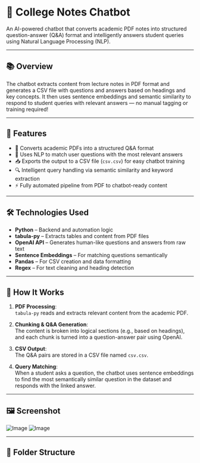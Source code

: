 # 🤖 College Notes Chatbot

An AI-powered chatbot that converts academic PDF notes into structured question-answer (Q&A) format and intelligently answers student queries using Natural Language Processing (NLP).

---

## 📚 Overview

The chatbot extracts content from lecture notes in PDF format and generates a CSV file with questions and answers based on headings and key concepts. It then uses sentence embeddings and semantic similarity to respond to student queries with relevant answers — no manual tagging or training required!

---

## 🚀 Features

- 📄 Converts academic PDFs into a structured Q&A format
- 🧠 Uses NLP to match user questions with the most relevant answers
- 📥 Exports the output to a CSV file (`csv.csv`) for easy chatbot training
- 🔍 Intelligent query handling via semantic similarity and keyword extraction
- ⚡ Fully automated pipeline from PDF to chatbot-ready content

---

## 🛠️ Technologies Used

- **Python** – Backend and automation logic  
- **tabula-py** – Extracts tables and content from PDF files  
- **OpenAI API** – Generates human-like questions and answers from raw text  
- **Sentence Embeddings** – For matching questions semantically  
- **Pandas** – For CSV creation and data formatting  
- **Regex** – For text cleaning and heading detection

---

## 🧪 How It Works

1. **PDF Processing**:  
   `tabula-py` reads and extracts relevant content from the academic PDF.

2. **Chunking & Q&A Generation**:  
   The content is broken into logical sections (e.g., based on headings), and each chunk is turned into a question-answer pair using OpenAI.

3. **CSV Output**:  
   The Q&A pairs are stored in a CSV file named `csv.csv`.

4. **Query Matching**:  
   When a student asks a question, the chatbot uses sentence embeddings to find the most semantically similar question in the dataset and responds with the linked answer.

---

## 🖼️ Screenshot

![Image](https://github.com/user-attachments/assets/99f287d6-44f2-4e4d-8c83-e6ce634e1199)
![Image](https://github.com/user-attachments/assets/07f88610-0a69-481c-a326-ca26e1b91f7c)

---

## 📁 Folder Structure


